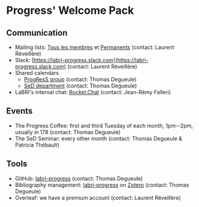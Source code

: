 # Progress' Welcome Pack

## Communication
  - Mailing lists: [Tous les membres](mailto:labri.progress@diff.u-bordeaux.fr) et [Permanents](mailto:labri.progress-p@diff.u-bordeaux.fr) (contact: Laurent Réveillère)
  - Slack: [https://labri-progress.slack.com](https://labri-progress.slack.com) (contact: Laurent Réveillère)
  - Shared calendars
    - [ProgResS group](https://calendar.google.com/calendar/embed?src=aeo034t8qiasa56vkpfvjd73b8%40group.calendar.google.com&ctz=Europe%2FParis) (contact: Thomas Degueule)
    - [SeD department](https://www.labri.fr/events/199/ical) (contact: Thomas Degueule)
  - LaBRI's internal chat: [Rocket.Chat](https://rocket.labri.fr) (contact: Jean-Rémy Falleri)

## Events
  - The Progress Coffee: first and third Tuesday of each month, 1pm--2pm, usually in 178 (contact: Thomas Degueule)
  - The SeD Seminar: every other month (contact: Thomas Degueule & Patricia Thébault)

## Tools
  - GitHub: [labri-progress](https://github.com/labri-progress) (contact: Thomas Degueule)
  - Bibliography management: [labri-progress](https://www.zotero.org/groups/121453/labri-progress) on [Zotero](https://www.zotero.org/) (contact: Thomas Degueule)
  - Overleaf: we have a premium account (contact: Laurent Réveillère)
